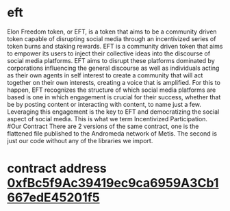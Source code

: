 # eft
Elon Freedom token, or EFT, is a token that aims to be a community driven
token capable of disrupting social media through an incentivized series of token
burns and staking rewards. EFT is a community driven token that aims to empower
its users to inject their collective ideas into the discourse of social media
platforms. EFT aims to disrupt these platforms dominated by corporations
influencing the general discourse as well as individuals acting as their own agents
in self interest to create a community that will act together on their own interests,
creating a voice that is amplified. For this to happen, EFT recognizes the structure
of which social media platforms are based is one in which engagement is crucial
for their success, whether that be by posting content or interacting with content, to
name just a few. Leveraging this engagement is the key to EFT and democratizing
the social aspect of social media. This is what we term Incentivized Participation.
#Our Contract
There are 2 versions of the same contract, one is the flattened file published to the Andromeda network of Metis. The second is just our code without any of the libraries we import. 
# contract address <a href="https://andromeda-explorer.metis.io/address/0xfBc5f9Ac39419ec9ca6959A3Cb1667edE45201f5">0xfBc5f9Ac39419ec9ca6959A3Cb1667edE45201f5</a>
